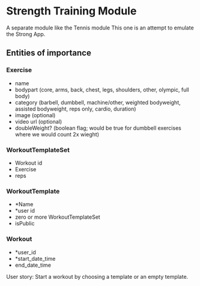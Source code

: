 # Strength Training Module

A separate module like the Tennis module
This one is an attempt to emulate the Strong App.

## Entities of importance

### Exercise
- name
- bodypart (core, arms, back, chest, legs, shoulders, other, olympic, full body)
- category (barbell, dumbbell, machine/other, weighted bodyweight, assisted bodyweight, reps only, cardio, duration)
- image (optional)
- video url (optional)
- doubleWeight? (boolean flag; would be true for dumbbell exercises where we would count 2x wieght)

### WorkoutTemplateSet
- Workout id
- Exercise
- reps


### WorkoutTemplate
- *Name
- *user id
- zero or more WorkoutTemplateSet
- isPublic

### Workout
- *user_id
- *start_date_time
- end_date_time

User story:
Start a workout by choosing a template or an empty template.
